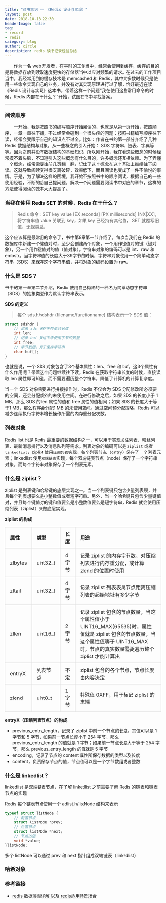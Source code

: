 ```yaml
---
title: "读书笔记 —— 《Redis 设计与实现》"
layout: post
date: 2018-10-13 22:30
headerImage: false
tag:
- record
- redis
category: blog
author: circle
description: redis 读书记录经验总结
---
```


&emsp;&emsp;作为一名 web 开发者，在平时的工作当中，经常会使用到缓存，缓存的目的是将数据存放到读取速度更快的存储器当中以应对频繁的请求。在过去的工作项目当中，我经常用到的缓存技术是 memcached 和 Redis，其中大多数时候只是使用一些命令实现自己的业务，并没有对其实现原理进行过了解，恰好最近在读《Redis 设计与实现》这本书，带着这样一个问题“我在使用这些常用命令的时候，Redis 内部在干什么？”开始，试图在书中寻找答案。

---

### 阅读顺序
&emsp;&emsp;一开始，我是按照书的编写顺序开始阅读的，也就是从第一页开始，按照顺序，一章一章往下翻，不过经常会碰到一个很头疼的问题：按照书籍编写顺序往下读，经常会受限于自己的知识点不过全。比如：作者在书的第一部分介绍了几种 Redis 数据结构与对象，从一些概念的引入开始： SDS 字符串、链表、字典等等。因为之前并没有数据结构的基础知识，所以刚开始，我在看这些概念的时候经常摸不着头脑，不知道引入这些概念有什么目的，许多概念还互相依赖。为了弄懂一个概念，经常需要往前几页翻一翻，记住了这个概念在这个基础上继续往下阅读。这就导致阅读变得很支离破碎，效率低下，而且阅读也变成了一件不愉悦的事情。于是，为了解决这样的困境，我开始不按照书中的顺序阅读，根据自己的一些使用经验，不断的给自己提问题，解决一个问题需要阅读书中对应的章节，这样的方法使得阅读的效率大大提高了。

### 当我在使用 Redis SET 的时候，Redis 在干什么？

> Redis 命令：SET key value [EX seconds] [PX milliseconds] [NX|XX]，将字符串值 value 关联到 key，如果 key 已经持有其他值， SET 就覆写旧值，无视类型。

这个应该算是最常用的命令了，书中第8章第一节介绍了，每次当我们在 Redis 的数据库中新建一个键值对时，至少会创建两个对象，一个用作键值对的键（键对象），另一个用作键值对的值（值对象）。字符串对象的编码可以是 int、raw 和 embstr。当字符串值的长度大于39字节的时候，字符串对象使用一个简单动态字符串（SDS）来保存这个字符串值，并将对象的编码设置为 raw。

### 什么是 SDS？

书中的第一章第二节介绍，Redis 使用自己构建的一种名为简单动态字符串（SDS）的抽象类型作为默认字符串表示。

**SDS 的定义**

> 每个 sds.h/sdshdr (filename/functionname) 结构表示一个 SDS 值：
```c
struct sdshdr {
	// 记录 sds 保存字符串的长度
	int len;
	// 记录 buf 数组中未使用字节的数量
	int free;
	// 字节数组，用于保存字符串
	char buf[];
}
```

也就是说，一个 SDS 对象包含了3个基本属性：len、free 和 buf，这3个属性有什么作用呢？带着这个问题继续往下读，Redis 在获取字符串长度的时候，直接读取 len 属性即可知道，而不需要遍历整个字符串，降低了计算机的计算复杂度。

当一个 SDS 对象需要进行拼接操作时，Redis 不仅会为 SDS 分配修改所必须要的空间，还会分配额外的未使用空间。在进行修改之后，如果 SDS 的长度小于 1 MB，那么 SDS 的 len 属性的值和 free 属性的值相同；如果 SDS 的长度大于等于1 MB，那么程序会分配1 MB 的未使用空间。通过空间预分配策略，Redis 可以减少连续执行字符串增长操作所需的内存重分配次数。

### 列表对象

Redis list 也是 Redis 最重要的数据结构之一，可以用于实现关注列表、粉丝列表、最新消息排行以及消息队列等需求。列表对象的编码可以是 `ziplist` 或者 `linkedlist`，ziplist 使用`压缩列表`实现，每个列表节点（entry）保存了一个列表元素；linkedlist 使用`双端链表`实现，每个双端链表节点（node）保存了一个字符串对象，而每个字符串对象保存了一个列表元素。

### 什么是 ziplist？

ziplist 是列表键和哈希键的底层实现之一。当一个列表键只包含少量列表项，并且每个列表想要么是小整数值或者短字符串。另外，当一个哈希键只包含少量键值对，并且每个键值对的键和值要么是小整数值要么是短字符串，Redis 就会使用压缩列表（ziplist）来做底层实现。

**ziplist 的构成**

<style>
	table {
		border-spacing: 0;
		border-collapse: collapse;
	}
	table tr {
		border-top: 1px solid #ccc;
	}
	table th {
		border: 1px solid #ddd;
  		padding: 10px 15px;
	}
	table td {
		border: 1px solid #ddd;
  		padding: 10px 15px;
	}
</style>
| 属性 | 类型 | 长度 | 用途 |
| :-- | :-- | :-- | :-- |
| zlbytes | uint32_t | 4字节 | 记录 ziplist 的内存字节数，对压缩列表进行内存重分配，或计算 zlend 的位置时使用 |
| zltail | uint32_t | 4字节 | 记录 ziplist 列表表尾节点距离压缩列表的起始地址有多少字节 |
| zllen | uint16_t | 2字节 | 记录 ziplist 包含的节点数量，当这个属性值小于 UINT16_MAX(65535)时，属性值就是 ziplist 包含的节点数量，当这个属性值等于 UINT16_MAX 时，节点的真实数量需要遍历整个 ziplist 才能计算出 |
| entryX | 列表节点 | 不定 | ziplist 包含的各个节点，节点长度由内容决定 |
| zlend | uint8_t | 1字节 | 特殊值 0XFF，用于标记 ziplist 的末端 |

**entryX（压缩列表节点）的构成**

* previous_entry_length，记录了 ziplist 中前一个节点的长度。其值可以是 1 字节和 5 字节，如果前一节点长度小于 254 字节，那么 previous_entry_length 的值就是 1 字节；如果前一节点长度大于等于 254 字节，那么 previous_entry_length 的值就是 5 字节
* encoding，记录了节点的 content 属性所保存数据的类型以及长度
* content，负责保存节点的值，节点值可以是一个字节数组或者整数

### 什么是 linkedlist？

linkedlist 是双端链表节点，在了解 linkedlist 之前需要了解 Redis 的链表和链表节点的实现

Redis 每个链表节点使用一个 adlist.h/listNode 结构来表示
```c
typeof struct listNode {
	// 前置节点
	struct listNode *prev;
	// 后置节点
	struct listNode *next;
	// 节点的值
	void *value;
}listNode;
```

多个 listNode 可以通过 prev 和 next 指针组成双端链表（linkedlist）

### 哈希对象




### 参考链接

* [redis 数据类型详解 以及 redis适用场景场合](https://my.oschina.net/ydsakyclguozi/blog/404625)
